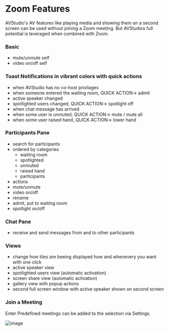 # Zoom Features
AVStudio's AV features like playing media and showing them on a second screen can be used without joining a Zoom meeting. 
But AVStudios full potential is leveraged when combined with Zoom.

### Basic
- mute/unmute self
- video on/off self

### Toast Notifications in vibrant colors with quick actions
- when AVStudio has no co-host privilages
- when someone entered the waiting room, QUICK ACTION-> admit
- active speaker changed
- spotlighted users changed, QUICK ACTION-> spotlight off
- when chat message has arrived
- when some user is unmuted, QUICK ACTION-> mute / mute all
- when some user raised hand, QUICK ACTION-> lower hand 

### Participants Pane
- search for participants
- ordered by categories
  -  waiting room
  -  spotlighted
  -  unmuted
  -  raised hand
  -  participants
-  actions
  -  mute/unmute
  -  video on/off
  -  rename
  -  admit, put to waiting room
  -  spotlight on/off
 
### Chat Pane
- receive and send messages from and to other participants

### Views
- change how tiles are beeing displayed how and whenevery you want with one click
- active speaker view
- spotlighted users view (automatic activation)
- screen share view (automatic activation)
- gallery view with popup actions  
- second full screen window with active speaker shown on second screen


### Join a Meeting
Enter 
Predefined meetings can be added to the selection via Settings.

![image](https://github.com/avstudiojw/avstudio/assets/166111109/70240200-6d69-43e5-b04e-db278c0e7186)
